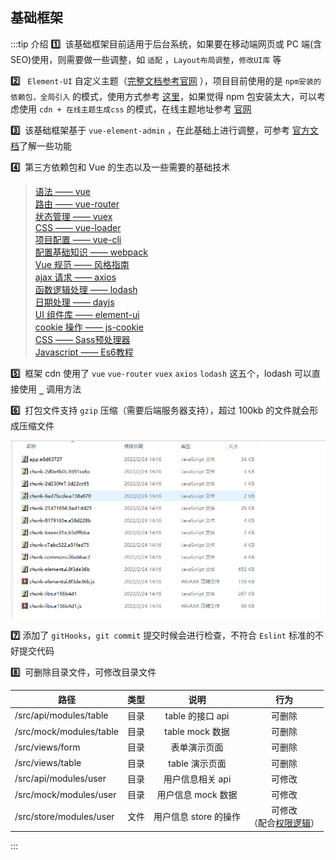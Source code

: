 ## 基础框架

:::tip 介绍
**:one:** &nbsp;该基础框架目前适用于后台系统，如果要在移动端网页或 PC 端(含 SEO)使用，则需要做一些调整，如 `适配` ，`Layout布局调整`，`修改UI库` 等

**:two:** &nbsp; `Element-UI` 自定义主题（[完整文档参考官网](https://element.eleme.cn/#/zh-CN/component/custom-theme) ），项目目前使用的是 `npm安装的依赖包，全局引入` 的模式，使用方式参考 [这里](/dir/#功能点)，如果觉得 npm 包安装太大，可以考虑使用 `cdn + 在线主题生成css` 的模式，在线主题地址参考 [官网](https://element.eleme.cn/#/zh-CN/theme)

**:three:** &nbsp;该基础框架基于 `vue-element-admin` ，在此基础上进行调整，可参考 [官方文档](https://panjiachen.github.io/vue-element-admin-site/zh/guide/)了解一些功能

**:four:** &nbsp;第三方依赖包和 Vue 的生态以及一些需要的基础技术

> [语法 —— vue](https://cn.vuejs.org/v2/guide/) \
> [路由 —— vue-router](https://cn.vuejs.org/v2/guide/) \
> [状态管理 —— vuex](https://vuex.vuejs.org/zh/) \
> [CSS —— vue-loader](https://vue-loader.vuejs.org/zh/) \
> [项目配置 —— vue-cli](https://cli.vuejs.org/zh/) \
> [配置基础知识 —— webpack](https://webpack.docschina.org/) \
> [Vue 规范 —— 风格指南](https://cn.vuejs.org/v2/style-guide/) \
> [ajax 请求 —— axios](http://www.axios-js.com/) \
> [函数逻辑处理 —— lodash](https://www.lodashjs.com/) \
> [日期处理 —— dayjs](https://dayjs.fenxianglu.cn/) \
> [UI 组件库 —— element-ui](https://element.eleme.cn/#/zh-CN) \
> [cookie 操作 —— js-cookie](https://www.npmjs.com/package/js-cookie) \
> [CSS —— Sass预处理器](https://www.sass.hk/) \
> [Javascript —— Es6教程](https://es6.ruanyifeng.com/#README)

**:five:** &nbsp;框架 cdn 使用了 `vue` `vue-router` `vuex` `axios` `lodash` 这五个，lodash 可以直接使用 **`_`** 调用方法

**:six:** &nbsp;打包文件支持 `gzip` 压缩（需要后端服务器支持），超过 100kb 的文件就会形成压缩文件

![gzip压缩](./images/build.png) 

**:seven:** 添加了 `gitHooks`，`git commit` 提交时候会进行检查，不符合 `Eslint` 标准的不好提交代码

**:eight:** &nbsp;可删除目录文件，可修改目录文件

| 路径                    | 类型 |         说明          |                    行为                     |
| ----------------------- | :--: | :-------------------: | :-----------------------------------------: |
| /src/api/modules/table  | 目录 |   table 的接口 api    |                   可删除                    |
| /src/mock/modules/table | 目录 |    table mock 数据    |                   可删除                    |
| /src/views/form         | 目录 |     表单演示页面      |                   可删除                    |
| /src/views/table        | 目录 |    table 演示页面     |                   可删除                    |
| /src/api/modules/user   | 目录 |   用户信息相关 api    |                   可修改                    |
| /src/mock/modules/user  | 目录 |  用户信息 mock 数据   |                   可修改                    |
| /src/store/modules/user | 文件 | 用户信息 store 的操作 | 可修改 <br>（配合[权限逻辑](/dir/#功能点)） |

:::
